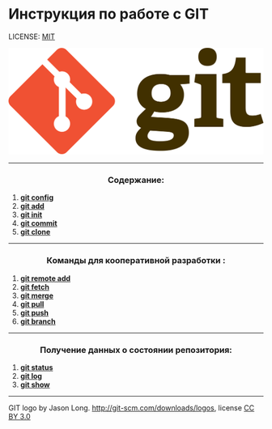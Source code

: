 # Инструкция по работе с GIT



LICENSE: [MIT](./license.md)

![git-logo](./assets/git-logo.png)

---

### <p style="text-align: center;" >Содержание:
1. **[git config](./main/config.md)**
2. **[git add](./main/add.md)**
3. **[git init](./main/init.md)**
4. **[git commit](./main/commit.md)**
5. **[git clone](./main/clone.md)**

---

### <p style="text-align: center;" >  Команды для кооперативной разработки : 
 
 1. **[git remote add](./coop/remoteadd.md)**
 2. **[git fetch](./coop/fetch.md)**
 3. **[git merge](./coop/merge.md)**
 4. **[git pull](./coop/pull.md)**
 5. **[git push](./coop/push.md)**
 6. **[git branch](./coop/branch.md)**

---

### <p style="text-align: center;"> Получение данных о состоянии репозитория:
1. **[git status](./additional/status.md)**
2. **[git log](./additional/log.md)**
3. **[git show](./additional/show.md)**

---
GIT logo by Jason Long. http://git-scm.com/downloads/logos, license [CC BY 3.0](creativecommons.org/license/by/3.0/)